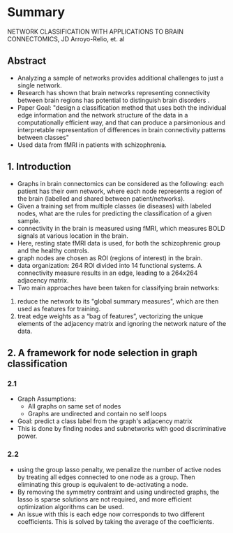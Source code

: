 # Summary
NETWORK CLASSIFICATION WITH APPLICATIONS TO BRAIN CONNECTOMICS, JD Arroyo-Relio, et. al
## Abstract
* Analyzing a sample of networks provides additional challenges to just a single network.
* Research has shown that brain networks representing connectivity between brain regions has potential to distinguish brain disorders
.
* Paper Goal: "design a classification method that
uses both the individual edge information and the network structure
of the data in a computationally efficient way, and that can produce a
parsimonious and interpretable representation of differences in brain
connectivity patterns between classes"
* Used data from fMRI in patients with schizophrenia.

## 1. Introduction
* Graphs in brain connectomics can be considered as the following: each patient has their own network, where each node represents a 
region of the brain (labelled and shared between patient/networks).
* Given a training set from multiple classes (ie diseases) with labeled nodes, what are the rules for predicting the classification of 
a given sample.
* connectivity in the brain is measured using fMRI, which measures BOLD signals at various location in the brain.
* Here, resting state fMRI data is used, for both the schizophrenic group and the healthy controls.
* graph nodes are chosen as ROI (regions of interest) in the brain.
* data organization: 264 ROI divided into 14 functional systems. A connectivity measure results in an edge, leading to a 264x264 
adjacency matrix.
* Two main approaches have been taken for classifying brain networks:
1.  reduce the network to its "global summary measures", which are then used as features for training. 
2.  treat edge
weights as a “bag of features”, vectorizing the unique elements of the adjacency matrix and ignoring the network nature of the data.

## 2. A framework for node selection in graph classification
### 2.1
* Graph Assumptions:
  * All graphs on same set of nodes
  * Graphs are undirected and contain no self loops
* Goal: predict a class label from the graph's adjacency matrix
* This is done by finding nodes and subnetworks with good discriminative power.
### 2.2
* using the group lasso penalty, we penalize the number of active nodes by treating all edges connected to one node as a group. Then
eliminating this group is equivalent to de-activating a node.
* By removing the symmetry contraint and using undirected graphs, the lasso is sparse solutions are not required, and more efficient
optimization algorithms can be used.
* An issue with this is each edge now corresponds to two different coefficients. This is solved by taking the average of the coefficients.
